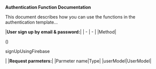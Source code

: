**Authentication Function Documentation**  
 

This document describes how you can use the functions in the authentication template…  


|**User sign up by email & password:**|
| - | - |
|Method|<p>() </p><p>signUpUsingFirebase</p>|
|**Request parmeters:**|
|Parmeter name|Type|
|userModel|UserModel|
